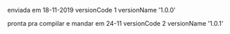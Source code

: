 enviada em 18-11-2019
versionCode 1
versionName '1.0.0'


pronta pra compilar e mandar em 24-11
versionCode 2
versionName '1.0.1'